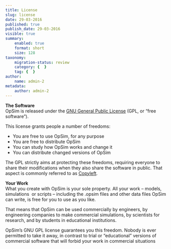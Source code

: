 ```yaml
---
title: License
slug: license
date: 29-03-2016
published: true
publish_date: 29-03-2016
visible: true
summary:
    enabled: true
    format: short
    size: 128
taxonomy:
    migration-status: review
    category: {  }
    tag: {  }
author:
    name: admin-2
metadata:
    author: admin-2
---
```


**The Software**  
 OpSim is released under the [GNU General Public License](http://www.gnu.org/copyleft/gpl.html) (GPL, or “free software”).

This license grants people a number of freedoms:

- You are free to use OpSim, for any purpose
- You are free to distribute OpSim
- You can study how OpSim works and change it
- You can distribute changed versions of OpSim

The GPL strictly aims at protecting these freedoms, requiring everyone to share their modifications when they also share the software in public. That aspect is commonly referred to as [Copyleft](http://en.wikipedia.org/wiki/Copyleft).

**Your Work**  
 What you create with OpSim is your sole property. All your work – models, simulations  or scripts – including the .opsim files and other data files OpSim can write, is free for you to use as you like.

That means that OpSim can be used commercially by engineers, by engineering companies to make commercial simulations, by scientists for research, and by students in educational institutions.

OpSim’s GNU GPL license guarantees you this freedom. Nobody is ever permitted to take it away, in contrast to trial or “educational” versions of commercial software that will forbid your work in commercial situations